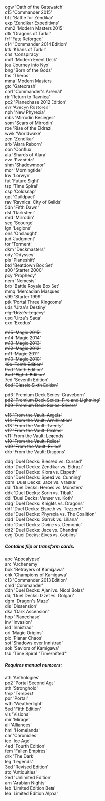 ogw 'Oath of the Gatewatch'  
c15 'Commander 2015'  
bfz 'Battle for Zendikar'  
exp 'Zendikar Expeditions'  
mm2 'Modern Masters 2015'  
dtk 'Dragons of Tarkir'  
frf 'Fate Reforged'  
c14 'Commander 2014 Edition'  
ktk 'Khans of Tarkir'  
cns 'Conspiracy'  
md1 'Modern Event Deck'  
jou 'Journey into Nyx'  
bng 'Born of the Gods'  
ths 'Theros'  
mma 'Modern Masters'  
gtc 'Gatecrash'  
cm1 'Commander's Arsenal'  
rtr 'Return to Ravnica'  
pc2 'Planechase 2012 Edition'  
avr 'Avacyn Restored'  
nph 'New Phyrexia'  
mbs 'Mirrodin Besieged'  
som 'Scars of Mirrodin'  
roe 'Rise of the Eldrazi'  
wwk 'Worldwake'  
zen 'Zendikar'  
arb 'Alara Reborn'  
con 'Conflux'  
ala 'Shards of Alara'  
eve 'Eventide'  
shm 'Shadowmoor'  
mor 'Morningtide'  
lrw 'Lorwyn'  
fut 'Future Sight'  
tsp 'Time Spiral'  
csp 'Coldsnap'  
gpt 'Guildpact'  
rav 'Ravnica: City of Guilds'  
5dn 'Fifth Dawn'  
dst 'Darksteel'  
mrd 'Mirrodin'  
scg 'Scourge'  
lgn 'Legions'  
ons 'Onslaught'  
jud 'Judgment'  
tor 'Torment'  
dkm 'Deckmasters'  
ody 'Odyssey'  
pls 'Planeshift'  
btd 'Beatdown Box Set'  
s00 'Starter 2000'  
pcy 'Prophecy'  
nem 'Nemesis'  
brb 'Battle Royale Box Set'  
mmq 'Mercadian Masques'  
s99 'Starter 1999'  
ptk 'Portal Three Kingdoms'  
uds 'Urza's Destiny'  
~~ulg 'Urza's Legacy'~~  
usg 'Urza's Saga'  
~~exo 'Exodus'~~  

~~m15 'Magic 2015'~~  
~~m14 'Magic 2014'~~  
~~m13 'Magic 2013'~~  
~~m12 'Magic 2012'~~  
~~m11 'Magic 2011'~~  
~~m10 'Magic 2010'~~  
~~10e 'Tenth Edition'~~  
~~9ed 'Ninth Edition'~~  
~~8ed 'Eighth Edition'~~  
~~7ed 'Seventh Edition'~~  
~~6ed 'Classic Sixth Edition'~~  

~~pd3 'Premium Deck Series: Graveborn'~~  
~~pd2 'Premium Deck Series: Fire and Lightning'~~  
~~h09 'Premium Deck Series: Slivers'~~  

~~v15 'From the Vault: Angels'~~  
~~v14 'From the Vault: Annihilation'~~  
~~v13 'From the Vault: Twenty'~~  
~~v12 'From the Vault: Realms'~~  
~~v11 'From the Vault: Legends'~~  
~~v10 'From the Vault: Relics'~~  
~~v09 'From the Vault: Exiled'~~  
~~drb 'From the Vault: Dragons'~~  

ddq 'Duel Decks: Blessed vs. Cursed'  
ddp 'Duel Decks: Zendikar vs. Eldrazi'  
ddo 'Duel Decks: Kiora vs. Elspeth'  
ddn 'Duel Decks: Speed vs. Cunning'  
ddm 'Duel Decks: Jace vs. Vraska'  
ddl 'Duel Decks: Heroes vs. Monsters'  
ddk 'Duel Decks: Sorin vs. Tibalt'  
ddi 'Duel Decks: Venser vs. Koth'  
ddg 'Duel Decks: Knights vs. Dragons'  
ddf 'Duel Decks: Elspeth vs. Tezzeret'  
dde 'Duel Decks: Phyrexia vs. The Coalition'  
ddd 'Duel Decks: Garruk vs. Liliana'  
ddc 'Duel Decks: Divine vs. Demonic'  
dd2 'Duel Decks: Jace vs. Chandra'  
evg 'Duel Decks: Elves vs. Goblins'  

##### Contains flip or transform cards:
apc 'Apocalypse'  
arc 'Archenemy'  
bok 'Betrayers of Kamigawa'  
chk 'Champions of Kamigawa'  
c13 'Commander 2013 Edition'  
cmd 'Commander'  
ddh 'Duel Decks: Ajani vs. Nicol Bolas'  
ddj 'Duel Decks: Izzet vs. Golgari'  
dgm 'Dragon's Maze'  
dis 'Dissension'  
dka 'Dark Ascension'  
hop 'Planechase'  
inv 'Invasion'  
isd 'Innistrad'  
ori 'Magic Origins'  
plc 'Planar Chaos'  
soi 'Shadows over Innistrad'  
sok 'Saviors of Kamigawa'  
tsb 'Time Spiral "Timeshifted"'  

##### Requires manual numbers:
ath 'Anthologies'  
po2 'Portal Second Age'  
sth 'Stronghold'  
tmp 'Tempest'  
por 'Portal'  
wth 'Weatherlight'  
5ed 'Fifth Edition'  
vis 'Visions'  
mir 'Mirage'  
all 'Alliances'  
hml 'Homelands'  
chr 'Chronicles'  
ice 'Ice Age'  
4ed 'Fourth Edition'  
fem 'Fallen Empires'  
drk 'The Dark'  
leg 'Legends'  
3ed 'Revised Edition'  
atq 'Antiquities'  
2ed 'Unlimited Edition'  
arn 'Arabian Nights'  
leb 'Limited Edition Beta'  
lea 'Limited Edition Alpha'  
